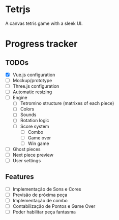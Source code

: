 # Tetrjs

A canvas tetris game with a sleek UI.

# Progress tracker

## TODOs

  - [X] Vue.js configuration
  - [ ] Mockup/prototype
  - [ ] Three.js configuration
  - [ ] Automatic resizing
  - [ ] Engine
	- [ ] Tetromino structure (matrixes of each piece)
	- [ ] Colors
	- [ ] Sounds
	- [ ] Rotation logic
	- [ ] Score system
	  - [ ] Combo
	  - [ ] Game over
	  - [ ] Win game
  - [ ] Ghost pieces
  - [ ] Next piece preview
  - [ ] User settings

## Features

   - [ ] Implementação de Sons e Cores
   - [ ] Previsão de próxima peça
   - [ ] Implementação de combo
   - [ ] Contabilização de Pontos e Game Over
   - [ ] Poder habilitar peça fantasma
